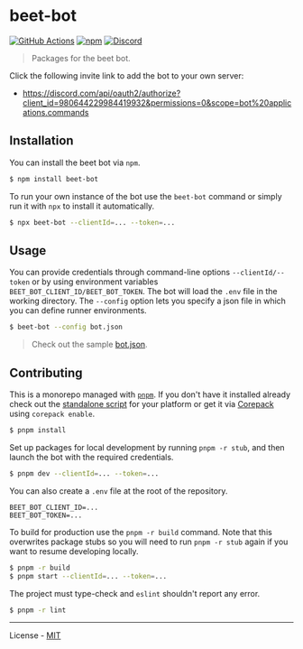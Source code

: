 # beet-bot

[![GitHub Actions](https://github.com/mcbeet/beet-bot/workflows/CI/badge.svg)](https://github.com/mcbeet/beet-bot/actions)
[![npm](https://img.shields.io/npm/v/beet-bot.svg)](https://www.npmjs.com/package/beet-bot)
[![Discord](https://img.shields.io/discord/900530660677156924?color=7289DA&label=discord&logo=discord&logoColor=fff)](https://discord.gg/98MdSGMm8j)

> Packages for the beet bot.

Click the following invite link to add the bot to your own server:

- https://discord.com/api/oauth2/authorize?client_id=980644229984419932&permissions=0&scope=bot%20applications.commands

## Installation

You can install the beet bot via `npm`.

```bash
$ npm install beet-bot
```

To run your own instance of the bot use the `beet-bot` command or simply run it with `npx` to install it automatically.

```bash
$ npx beet-bot --clientId=... --token=...
```

## Usage

You can provide credentials through command-line options `--clientId/--token` or by using environment variables `BEET_BOT_CLIENT_ID/BEET_BOT_TOKEN`. The bot will load the `.env` file in the working directory. The `--config` option lets you specify a json file in which you can define runner environments.

```bash
$ beet-bot --config bot.json
```

> Check out the sample [bot.json](bot.json).

## Contributing

This is a monorepo managed with [`pnpm`](https://pnpm.io/). If you don't have it installed already check out the [standalone script](https://pnpm.io/installation) for your platform or get it via [Corepack](https://github.com/nodejs/corepack) using `corepack enable`.

```bash
$ pnpm install
```

Set up packages for local development by running `pnpm -r stub`, and then launch the bot with the required credentials.

```bash
$ pnpm dev --clientId=... --token=...
```

You can also create a `.env` file at the root of the repository.

```env
BEET_BOT_CLIENT_ID=...
BEET_BOT_TOKEN=...
```

To build for production use the `pnpm -r build` command. Note that this overwrites package stubs so you will need to run `pnpm -r stub` again if you want to resume developing locally.

```bash
$ pnpm -r build
$ pnpm start --clientId=... --token=...
```

The project must type-check and `eslint` shouldn't report any error.

```bash
$ pnpm -r lint
```

---

License - [MIT](https://github.com/mcbeet/beet-bot/blob/main/LICENSE)
